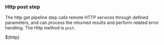 ### Http post step

The http get pipeline step calls remote HTTP services through defined parameters, and can process the returned results and perform related
error handling. The Http method is `post`.

${http}
